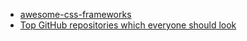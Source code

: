 
- [awesome-css-frameworks](https://github.com/troxler/awesome-css-frameworks)
- [Top GitHub repositories which everyone should look](https://github.com/sachin-source/top-github-repositories-which-everyone-should-look)